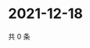 # 2021-12-18

共 0 条

<!-- BEGIN WEIBO -->
<!-- 最后更新时间 Sat Dec 18 2021 18:09:35 GMT+0800 (China Standard Time) -->

<!-- END WEIBO -->
